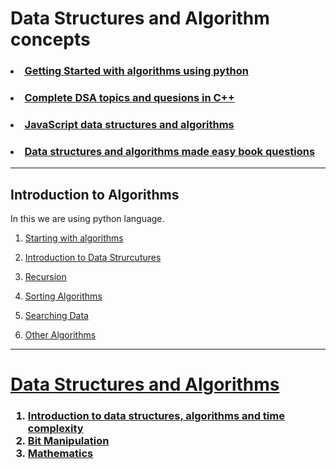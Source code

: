 # Data Structures and Algorithm concepts

### <li> <a href="#intro">Getting Started with algorithms using python</a>
### <li><a href="#dsa-one">Complete DSA topics and quesions in C++</a>
### <li><a href="">JavaScript data structures and algorithms</a>
### <li><a href="">Data structures and algorithms made easy book questions</a>

<hr>

<h2 id="intro"> Introduction to Algorithms</h2>
<p>In this we are using python language.</p>

 1. <a href="algorithms_concepts/introduction/start.py">Starting with algorithms</a>
 2. <a href="algorithms_concepts/data_structures">Introduction to  Data Strurcutures</a>

3. <a href="algorithms_concepts/recursion"> Recursion</a>

4. <a href="algorithms_concepts/sorting"> Sorting Algorithms</a>


5. <a href="algorithms_concepts/searching_data">Searching Data</a>


6. <a href="algorithms_concepts/other_algorithms"> Other Algorithms</a>
<hr>

<h1 id="dsa-one"><a href="dsa-one"> Data Structures and Algorithms</a></h1>
<h3>
<ol>

<li><a href="dsa-one/bit-manipulation">Introduction to data structures, algorithms and time complexity</a>
<li><a href="dsa-one/bit-manipulation">Bit Manipulation</a>
<li><a href="dsa-one/mathematics">Mathematics</a>




</ol>
</h3>

